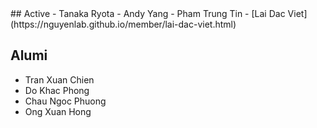 <markdown>
## Active
- Tanaka Ryota
- Andy Yang
- Pham Trung Tin
- [Lai Dac Viet](https://nguyenlab.github.io/member/lai-dac-viet.html)

## Alumi
- Tran Xuan Chien
- Do Khac Phong
- Chau Ngoc Phuong
- Ong Xuan Hong

</markdown>
